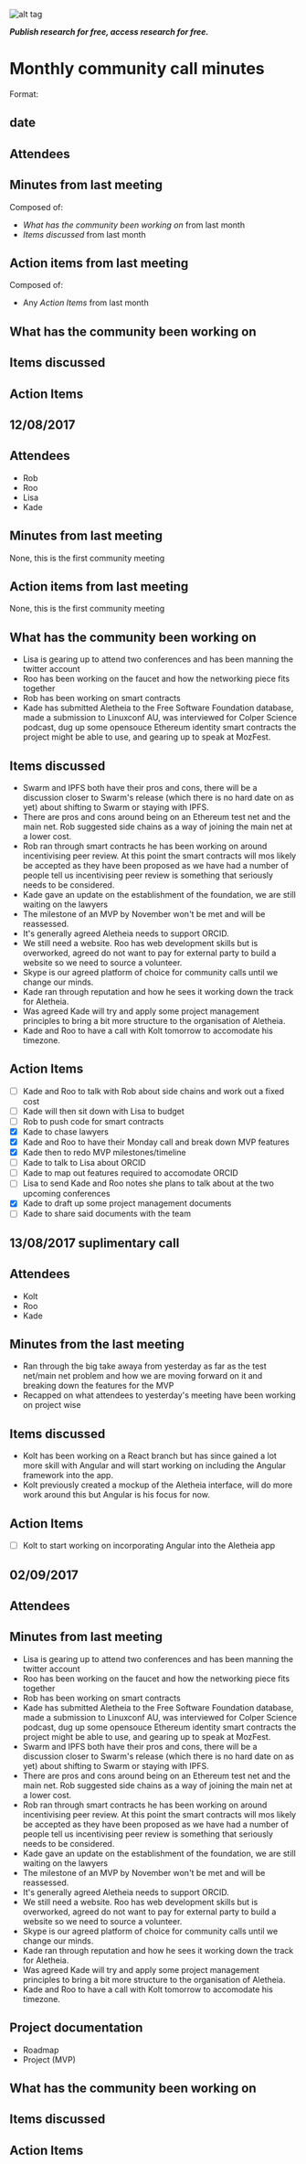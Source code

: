 ![alt tag](https://cloud.githubusercontent.com/assets/24201238/24583976/ced4c43e-179f-11e7-9c40-c0988c346f55.png)

_**Publish research for free, access research for free.**_

# Monthly community call minutes

Format:

## date

## Attendees

## Minutes from last meeting

Composed of:

* *What has the community been working on* from last month
* *Items discussed* from last month

## Action items from last meeting

Composed of:

* Any *Action Items* from last month

## What has the community been working on

## Items discussed

## Action Items

## 12/08/2017

## Attendees
* Rob
* Roo 
* Lisa
* Kade

## Minutes from last meeting
None, this is the first community meeting

## Action items from last meeting
None, this is the first community meeting

## What has the community been working on
* Lisa is gearing up to attend two conferences and has been manning the twitter account
* Roo has been working on the faucet and how the networking piece fits together
* Rob has been working on smart contracts
* Kade has submitted Aletheia to the Free Software Foundation database, made a submission to Linuxconf AU, was interviewed for Colper Science podcast, dug up some opensouce Ethereum identity smart contracts the project might be able to use, and gearing up to speak at MozFest.

## Items discussed
* Swarm and IPFS both have their pros and cons, there will be a discussion closer to Swarm's release (which there is no hard date on as yet) about shifting to Swarm or staying with IPFS.
* There are pros and cons around being on an Ethereum test net and the main net. Rob suggested side chains as a way of joining the main net at a lower cost.
* Rob ran through smart contracts he has been working on around incentivising peer review. At this point the smart contracts will mos likely be accepted as they have been proposed as we have had a number of people tell us incentivising peer review is something that seriously needs to be considered.
* Kade gave an update on the establishment of the foundation, we are still waiting on the lawyers
* The milestone of an MVP by November won't be met and will be reassessed. 
* It's generally agreed Aletheia needs to support ORCID.
* We still need a website. Roo has web development skills but is overworked, agreed do not want to pay for external party to build a website so we need to source a volunteer.
* Skype is our agreed platform of choice for community calls until we change our minds.
* Kade ran through reputation and how he sees it working down the track for Aletheia.
* Was agreed Kade will try and apply some project management principles to bring a bit more structure to the organisation of Aletheia.
* Kade and Roo to have a call with Kolt tomorrow to accomodate his timezone.

## Action Items
* [ ] Kade and Roo to talk with Rob about side chains and work out a fixed cost
* [ ] Kade will then sit down with Lisa to budget
* [ ] Rob to push code for smart contracts
* [x] Kade to chase lawyers
* [x] Kade and Roo to have their Monday call and break down MVP features
* [x] Kade then to redo MVP milestones/timeline
* [ ] Kade to talk to Lisa about ORCID
* [ ] Kade to map out features required to accomodate ORCID
* [ ] Lisa to send Kade and Roo notes she plans to talk about at the two upcoming conferences
* [x] Kade to draft up some project management documents
* [ ] Kade to share said documents with the team

## 13/08/2017 suplimentary call

## Attendees
* Kolt
* Roo
* Kade

## Minutes from the last meeting
* Ran through the big take awaya from yesterday as far as the test net/main net problem and how we are moving forward on it and breaking down the features for the MVP
* Recapped on what attendees to yesterday's meeting have been working on project wise

## Items discussed
* Kolt has been working on a React branch but has since gained a lot more skill with Angular and will start working on including the Angular framework into the app.
* Kolt previously created a mockup of the Aletheia interface, will do more work around this but Angular is his focus for now.

## Action Items
* [ ] Kolt to start working on incorporating Angular into the Aletheia app

## 02/09/2017

## Attendees

## Minutes from last meeting
* Lisa is gearing up to attend two conferences and has been manning the twitter account
* Roo has been working on the faucet and how the networking piece fits together
* Rob has been working on smart contracts
* Kade has submitted Aletheia to the Free Software Foundation database, made a submission to Linuxconf AU, was interviewed for Colper Science podcast, dug up some opensouce Ethereum identity smart contracts the project might be able to use, and gearing up to speak at MozFest.
* Swarm and IPFS both have their pros and cons, there will be a discussion closer to Swarm's release (which there is no hard date on as yet) about shifting to Swarm or staying with IPFS.
* There are pros and cons around being on an Ethereum test net and the main net. Rob suggested side chains as a way of joining the main net at a lower cost.
* Rob ran through smart contracts he has been working on around incentivising peer review. At this point the smart contracts will mos likely be accepted as they have been proposed as we have had a number of people tell us incentivising peer review is something that seriously needs to be considered.
* Kade gave an update on the establishment of the foundation, we are still waiting on the lawyers
* The milestone of an MVP by November won't be met and will be reassessed. 
* It's generally agreed Aletheia needs to support ORCID.
* We still need a website. Roo has web development skills but is overworked, agreed do not want to pay for external party to build a website so we need to source a volunteer.
* Skype is our agreed platform of choice for community calls until we change our minds.
* Kade ran through reputation and how he sees it working down the track for Aletheia.
* Was agreed Kade will try and apply some project management principles to bring a bit more structure to the organisation of Aletheia.
* Kade and Roo to have a call with Kolt tomorrow to accomodate his timezone.

## Project documentation
* Roadmap
* Project (MVP)

## What has the community been working on

## Items discussed

## Action Items
